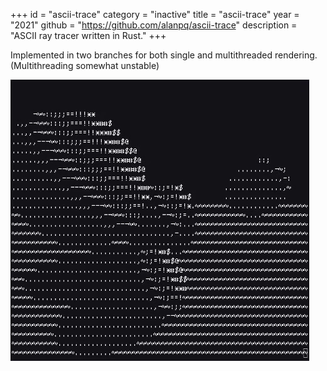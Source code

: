 +++
id = "ascii-trace"
category = "inactive"
title = "ascii-trace"
year = "2021"
github = "https://github.com/alanpq/ascii-trace"
description = "ASCII ray tracer written in Rust."
+++

Implemented in two branches for both single and multithreaded rendering. (Multithreading somewhat unstable)

<img src="https://raw.githubusercontent.com/alanpq/ascii-trace/main/loop.gif" style="image-rendering: crisp-edges;"/>

